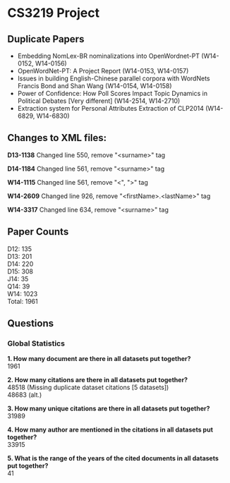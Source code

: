 # CS3219 Project

## Duplicate Papers 
* Embedding NomLex-BR nominalizations into OpenWordnet-PT (W14-0152, W14-0156)
* OpenWordNet-PT: A Project Report (W14-0153, W14-0157)
* Issues in building English-Chinese parallel corpora with WordNets Francis Bond and Shan Wang (W14-0154, W14-0158)
* Power of Confidence: How Poll Scores Impact Topic Dynamics in Political Debates [Very different] (W14-2514, W14-2710)
* Extraction system for Personal Attributes Extraction of CLP2014 (W14-6829, W14-6830)


## Changes to XML files:

**D13-1138**
Changed line 550, remove "\<surname>" tag

**D14-1184**
Changed line 561, remove "\<surname>" tag

**W14-1115**
Changed line 561, remove "<", ">" tag

**W14-2609**
Changed line 926, remove "\<firstName>.\<lastName>" tag

**W14-3317**
Changed line 634, remove "\<surname>" tag

## Paper Counts

D12: 135<br>
D13: 201<br>
D14: 220<br>
D15: 308<br>
J14: 35<br>
Q14: 39<br>
W14: 1023<br>
Total: 1961

## Questions
### Global Statistics
**1. How many document are there in all datasets put together?**<br>
1961

**2. How many citations are there in all datasets put together?**<br>
48518 (Missing duplicate dataset citations [5 datasets])<br>
48683 (alt.)

**3. How many unique citations are there in all datasets put together?**<br>
31989

**4. How many author are mentioned in the citations in all datasets put together?**<br>
33915

**5. What is the range of the years of the cited documents in all datasets put together?**<br>
41

